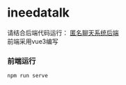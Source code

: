 # ineedatalk
请结合后端代码运行：
<a href="https://github.com/Kuangjun1106/INeedATalk">匿名聊天系统后端</a>
<br/>
前端采用vue3编写
### 前端运行
```
npm run serve
```